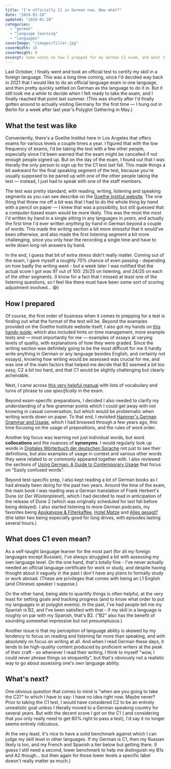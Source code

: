 ```yaml
---
title: "I'm officially C1 in German now. Now what?"
date: "2024-01-28"
updated: "2024-01-28"
categories: 
  - "german"
  - "language learning"
  - "languages"
coverImage: "/images/filler.jpg"
coverWidth: 16
coverHeight: 9
excerpt: Some notes on how I prepped for my German C1 exam, and what it means for my overall language learning situation.
---
```


Last October, I finally went and took an official test to certify my skill in a foreign language. This was a long time coming, since I'd decided way back in 2021 that I would like to do an official language exam in one language, and then pretty quickly settled on German as the language to do it in. But it still took me a while to decide when I felt ready to take the exam, and I finally reached that point last summer. (This was shortly after I'd finally gotten around to actually visiting Germany for the first time — I hung out in Berlin for a week after last year's Polyglot Gathering in May.)

## What the test was like

Conveniently, there's a Goethe Institut here in Los Angeles that offers exams for various levels a couple times a year. I figured that with the low frequency of exams, I'd be taking the test with a few other people, especially since I'd been warned that the exam might be cancelled if not enough people signed up. But on the day of the exam, I found out that I was literally the only person to sign up for the C1 test last fall. This made things a bit awkward for the final speaking segment of the test, because you're usually supposed to be paired up with one of the other people taking the test — instead, I just had to speak with one of the staff members.

The test was pretty standard, with reading, writing, listening and speaking segments as you can see describe on the <a href="https://bfu.goethe.de/c1mod/" target="_blank">Goethe Institut website</a>. The one thing that threw me off a bit was that I had to do the whole thing *by hand* with a pencil on paper — I knew that was a possibility, but still guessed that a computer-based exam would be more likely. This was the most the most I'd written by hand in a single sitting in any languages in *years*, and actually the first time I'd ever written *anything* by hand in German beyond a couple of words. This made the writing section a bit more stressful that it would've been otherwise, and also made the first listening segment a bit more challenging, since you only hear the recording a single time and have to write down long-ish answers by hand. 

In the end, I guess that bit of extra stress didn't really matter. Coming out of the exam, I gave myself a roughly 70% chance of even passing - depending on how badly the writing went - but a week later I was notified that the actual score I got was 97 out of 100: 25/25 on listening, and 24/25 on each of the other segments. (I know for a fact that I missed at least one of the listening questions, so I feel like there must have been some sort of scoring adjustment involved... 😅)

## How I prepared

Of course, the first order of business when it comes to prepping for a test is finding out what the format of the test will be. Beyond the examples provided on the Goethe Institute website itself, I also got my hands on <a href="https://www.amazon.de/Prüfungstraining-DaF-Goethe-Zertifikat-Mittelstufenprüfung-Übungsbuch/dp/3060205310" target="_blank">this handy guide</a>, which also included hints on time management, more example tests and — most importantly for me — examples of essays at varying levels of quality, with explanations of how they were graded. Since the writing section was definitely going to be the most difficult for me (I hardly write anything in German or any language besides English, and certainly not essays), knowing how writing would be assessed was crucial for me, and was one of the main factors that helped me decide that B2 seemed a bit too easy, C2 a bit too hard, and that C1 would be slightly challenging but clearly acheivable.

Next, I came across <a href="https://www.amazon.com/universale-Wortschatz-DSH-Prüfung-Test-DaF-Goethe-ebook/dp/B086BSBT2F/ref=sr_1_9?qid=1698605167&refinements=p_27%3AIhor+Kolesnykov&s=books&sr=1-9&fbclid=IwAR0SI5eRH757-UOCW3oMekgBKCuR7ig7nPSNUiUZd5cLdq_oMgfUOTfd-38" target="_blank">this very helpful manual</a> with lists of vocabulary and turns of phrase to use *specifically* in the exam.

Beyond exam-specific preparations, I decided I also needed to clarify my understanding of a few grammar points which I could get away with not knowing in casual conversation, but which would be problematic when writing words down on paper. To that end, I revisited <a href="https://www.amazon.com/Hammers-Grammar-Routledge-Reference-Grammars-dp-0367150263/dp/0367150263/ref=dp_ob_title_bk?fbclid=IwAR0yq34pwfCSsNmyrtTyzglQHWN4pVs0npVHXgl9J5-RHxGXvnROvZxFMCg" target="_blank">Hammer's German Grammar and Usage</a>, which I had browsed through a few years ago, this time focusing on the usage of prepositions, and the rules of word order.

Another big focus was learning not just individual words, but word **collocations** and the nuances of **synonyms**. I would regularly look up words in <a href="https://www.dwds.de" target="_blank">Digitales Wörterbuch der deutschen Sprache</a> not just to see their definitions, but also examples of usage in context and various other words they were related to or commonly appeared together with. I also reviewed the sections of <a href="https://www.amazon.com/Using-German-Guide-Contemporary-Usage/dp/0521530008" target="_blank">Using German: A Guide to Contemporary Usage</a> that focus on "Easily confused words". 

Beyond test-specific prep, I also kept reading a lot of German books as I had already been doing for the past two years. Around the time of the exam, the main book I was reading was a German translation of Frank Herbert's Dune (or *Der Wüstenplanet*), which I had decided to read in anticipation of the release of Dune 2 (which was originally scheduled for last fall before being delayed). I also started listening to more German podcasts, my favorites being <a href="https://apokalypse-und-filterkaffee.podigee.io" target="_blank">Apokalypse & Filterkaffee</a>, <a href="https://www.hotelmatze.de" target="_blank">Hotel Matze</a> and <a href="https://www.zeit.de/serie/alles-gesagt" target="_blank">Alles gesagt?</a> (the latter two being especially good for long drives, with episodes lasting several hours.)

## What does C1 even mean?

As a self-taught language learner for the most part (for all my foreign languages except Russian), I've always struggled a bit with assessing my own language level. On the one hand, that's totally fine - I've never actually needed an official language certificate for work or study, and despite having thought about it vaguely in the past I don't have any plans to formally study or work abroad. (These are privileges that comes with being an L1 English (and Chinese) speaker I suppose.)

On the other hand, being able to quantify things is often helpful, at the very least for setting goals and tracking progress (and to know what order to put my languages in at polyglot events). In the past, I've had people tell me my Spanish is B2, and I've been satisfied with that - if my skill in a language is roughly on par with my Spanish, that's B2. ("B2" also has the benefit of sounding somewhat impressive but not presumptuous.)

Another issue is that my perception of language ability is skewed by my tendency to focus on reading and listening far more than speaking, and with absolutely no focus on writing at all. And when I read German these days, it tends to be high-quality content produced by proficient writers at the peak of their craft - so whenever I read their writing, I think to myself "wow, I could never phrase things so eloquently", but that's obviously not a realistic way to go about assessing one's own language ability.

## What's next?

One obvious question that comes to mind is "when are you going to take the C2?" to which I have to say: I have no idea right now. Maybe never? Prior to taking the C1 test, I would have considered C2 to be an entirely unrealistic goal unless I literally moved to a German speaking country for several years. But with the decent score I got on the C1 ( and considering that you only really need to get 60% right to pass a test), I'd say it no longer seems entirely ridiculous.

At the very least, it's nice to have a solid benchmark against which I can judge my skill level in other languages. If my German is C1, then my Russian likely is too, and my French and Spanish a tier below but getting there. (I guess I still need a second, lower benchmark to help me distinguish my B1s and A2 though... but then again for those lower levels a specific label doesn't really matter as much.)